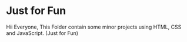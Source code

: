 # Just for Fun

Hii Everyone, This Folder contain some minor projects using HTML, CSS and JavaScript. (Just for Fun)
